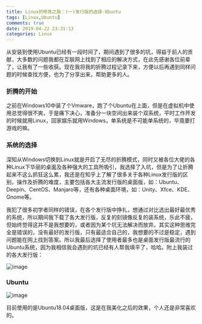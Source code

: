 ```yaml
---
title: Linux的修炼之路：(一)发行版的选择-Ubuntu
tags: [Linux,Ubuntu]
comments: true
date: 2019-04-22 23:31:13
categories: Linux
---
```

从安装到使用Ubuntu已经有一段时间了，期间遇到了很多的坑，得益于前人的贡献，大多数的问题我都在互联网上找到了相应的解决方式，在此先感谢各位前辈了，让我有了一些收获。现在我将我的折腾过程记录下来，方便以后再遇到同样问题的时候查找方便，也为了分享出来，帮助更多的人。

<!--more-->

### 折腾的开始

之前在Windows10中装了个Vmware，跑了个Ubuntu在上面，但是在虚拟机中使用总觉得很不爽，于是痛下决心，准备分一块空间出来装个双系统，平时工作开发的时候就用Linux，回家娱乐就用Windows，单系统是不可能单系统的，毕竟要打游戏的嘛。

### 系统的选择

深知从Windows切换到Linux就是开启了无尽的折腾模式，同时又被各位大佬的各种Linux下华丽的桌面及各种强大的工具所吸引，我选择了入坑，但是为了让折腾起来不这么抓狂这么累，我还是在知乎上了解了很多关于各种Linux发行版的区别，操作及折腾的难度，主要包括各大主流发行版的桌面版，如：Ubuntu、Deepin、CentOS、Manjaro等，还有各种桌面环境，如：Unity、Xfce、KDE、Gnome等。

我犯了很多初学者同样的错误，在各个发行版中挣扎，想通过对比选出最好最优秀的系统，所以期间我下载了各大发行版，反复的刻镜像反复的装系统，乐此不疲，但始终觉得这并不是我想要的，或者因为某个坑无法解决而放弃。其实这种思维完全是错误的，没有最好的发行版，只有最适合自己的，我想要的不过是稳定，遇到问题能在网上找到答案。所以我最后选择了使用者最多也是桌面发行版最流行的Ubuntu系统，因为我相信我会遇到的坑已经有人帮我填平了，哈哈。附上我装过的各大发行版：

![image](https://ws3.sinaimg.cn/large/005tkHc2ly1g2buuotudhj30mj060t8w.jpg)

### Ubuntu

![image](https://wx4.sinaimg.cn/large/005tkHc2ly1g2bvixwadxj31hc0u0b29.jpg)

目前使用的是Ubuntu18.04桌面版，这是在我美化之后的效果，个人还是非常喜欢的。